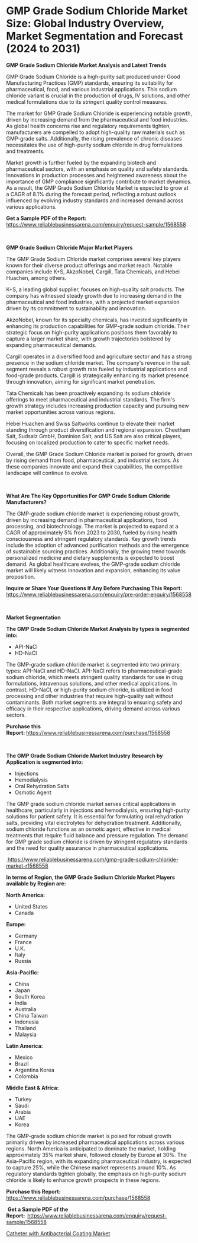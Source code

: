 <p><h1>GMP Grade Sodium Chloride Market Size: Global Industry Overview, Market Segmentation and Forecast (2024 to 2031)</h1></p><p><strong>GMP Grade Sodium Chloride Market Analysis and Latest Trends</strong></p>
<p><p>GMP Grade Sodium Chloride is a high-purity salt produced under Good Manufacturing Practices (GMP) standards, ensuring its suitability for pharmaceutical, food, and various industrial applications. This sodium chloride variant is crucial in the production of drugs, IV solutions, and other medical formulations due to its stringent quality control measures.</p><p>The market for GMP Grade Sodium Chloride is experiencing notable growth, driven by increasing demand from the pharmaceutical and food industries. As global health concerns rise and regulatory requirements tighten, manufacturers are compelled to adopt high-quality raw materials such as GMP-grade salts. Additionally, the rising prevalence of chronic diseases necessitates the use of high-purity sodium chloride in drug formulations and treatments.</p><p>Market growth is further fueled by the expanding biotech and pharmaceutical sectors, with an emphasis on quality and safety standards. Innovations in production processes and heightened awareness about the importance of GMP compliance significantly contribute to market dynamics. As a result, the GMP Grade Sodium Chloride Market is expected to grow at a CAGR of 8.1% during the forecast period, reflecting a robust outlook influenced by evolving industry standards and increased demand across various applications.</p></p>
<p><strong>Get a Sample PDF of the Report:&nbsp;</strong> <a href="https://www.reliablebusinessarena.com/enquiry/request-sample/1568558?utm_campaign=1998&utm_medium=2&utm_source=Github&utm_content=ia&utm_term=28122024&utm_id=gmp-grade-sodium-chloride">https://www.reliablebusinessarena.com/enquiry/request-sample/1568558</a></p>
<p>&nbsp;</p>
<p><strong>GMP Grade Sodium Chloride Major Market Players</strong></p>
<p><p>The GMP Grade Sodium Chloride market comprises several key players known for their diverse product offerings and market reach. Notable companies include K+S, AkzoNobel, Cargill, Tata Chemicals, and Hebei Huachen, among others.</p><p>K+S, a leading global supplier, focuses on high-quality salt products. The company has witnessed steady growth due to increasing demand in the pharmaceutical and food industries, with a projected market expansion driven by its commitment to sustainability and innovation.</p><p>AkzoNobel, known for its specialty chemicals, has invested significantly in enhancing its production capabilities for GMP-grade sodium chloride. Their strategic focus on high-purity applications positions them favorably to capture a larger market share, with growth trajectories bolstered by expanding pharmaceutical demands.</p><p>Cargill operates in a diversified food and agriculture sector and has a strong presence in the sodium chloride market. The company's revenue in the salt segment reveals a robust growth rate fueled by industrial applications and food-grade products. Cargill is strategically enhancing its market presence through innovation, aiming for significant market penetration.</p><p>Tata Chemicals has been proactively expanding its sodium chloride offerings to meet pharmaceutical and industrial standards. The firm's growth strategy includes increasing production capacity and pursuing new market opportunities across various regions.</p><p>Hebei Huachen and Swiss Saltworks continue to elevate their market standing through product diversification and regional expansion. Cheetham Salt, Sudsalz GmbH, Dominion Salt, and US Salt are also critical players, focusing on localized production to cater to specific market needs.</p><p>Overall, the GMP Grade Sodium Chloride market is poised for growth, driven by rising demand from food, pharmaceutical, and industrial sectors. As these companies innovate and expand their capabilities, the competitive landscape will continue to evolve.</p></p>
<p>&nbsp;</p>
<p><strong>What Are The Key Opportunities For GMP Grade Sodium Chloride Manufacturers?</strong></p>
<p><p>The GMP-grade sodium chloride market is experiencing robust growth, driven by increasing demand in pharmaceutical applications, food processing, and biotechnology. The market is projected to expand at a CAGR of approximately 5% from 2023 to 2030, fueled by rising health consciousness and stringent regulatory standards. Key growth trends include the adoption of advanced purification methods and the emergence of sustainable sourcing practices. Additionally, the growing trend towards personalized medicine and dietary supplements is expected to boost demand. As global healthcare evolves, the GMP-grade sodium chloride market will likely witness innovation and expansion, enhancing its value proposition.</p></p>
<p><strong>Inquire or Share Your Questions If Any Before Purchasing This Report:</strong> <a href="https://www.reliablebusinessarena.com/enquiry/pre-order-enquiry/1568558?utm_campaign=1998&utm_medium=2&utm_source=Github&utm_content=ia&utm_term=28122024&utm_id=gmp-grade-sodium-chloride">https://www.reliablebusinessarena.com/enquiry/pre-order-enquiry/1568558</a></p>
<p>&nbsp;</p>
<p><strong>Market Segmentation</strong></p>
<p><strong>The GMP Grade Sodium Chloride Market Analysis by types is segmented into:</strong></p>
<p><ul><li>API-NaCl</li><li>HD-NaCl</li></ul></p>
<p><p>The GMP-grade sodium chloride market is segmented into two primary types: API-NaCl and HD-NaCl. API-NaCl refers to pharmaceutical-grade sodium chloride, which meets stringent quality standards for use in drug formulations, intravenous solutions, and other medical applications. In contrast, HD-NaCl, or high-purity sodium chloride, is utilized in food processing and other industries that require high-quality salt without contaminants. Both market segments are integral to ensuring safety and efficacy in their respective applications, driving demand across various sectors.</p></p>
<p><strong>Purchase this Report:&nbsp;</strong><a href="https://www.reliablebusinessarena.com/purchase/1568558?utm_campaign=1998&utm_medium=2&utm_source=Github&utm_content=ia&utm_term=28122024&utm_id=gmp-grade-sodium-chloride">https://www.reliablebusinessarena.com/purchase/1568558</a></p>
<p>&nbsp;</p>
<p><strong>The GMP Grade Sodium Chloride Market Industry Research by Application is segmented into:</strong></p>
<p><ul><li>Injections</li><li>Hemodialysis</li><li>Oral Rehydration Salts</li><li>Osmotic Agent</li></ul></p>
<p><p>The GMP grade sodium chloride market serves critical applications in healthcare, particularly in injections and hemodialysis, ensuring high-purity solutions for patient safety. It is essential for formulating oral rehydration salts, providing vital electrolytes for dehydration treatment. Additionally, sodium chloride functions as an osmotic agent, effective in medical treatments that require fluid balance and pressure regulation. The demand for GMP grade sodium chloride is driven by stringent regulatory standards and the need for quality assurance in pharmaceutical applications.</p></p>
<p><a href="https://www.reliablebusinessarena.com/gmp-grade-sodium-chloride-market-r1568558?utm_campaign=1998&utm_medium=2&utm_source=Github&utm_content=ia&utm_term=28122024&utm_id=gmp-grade-sodium-chloride">&nbsp;https://www.reliablebusinessarena.com/gmp-grade-sodium-chloride-market-r1568558</a></p>
<p><strong>In terms of Region, the GMP Grade Sodium Chloride Market Players available by Region are:</strong></p>
<p>
    <p> <strong> North America: </strong>
        <ul>
            <li>United States</li>
            <li>Canada</li>
        </ul>
        </p> 
    <p> <strong> Europe: </strong>
        <ul>
            <li>Germany</li>
            <li>France</li>
            <li>U.K.</li>
            <li>Italy</li>
            <li>Russia</li>
        </ul>
        </p> 
    <p> <strong> Asia-Pacific: </strong>
        <ul>
            <li>China</li>
            <li>Japan</li>
            <li>South Korea</li>
            <li>India</li>
            <li>Australia</li>
            <li>China Taiwan</li>
            <li>Indonesia</li>
            <li>Thailand</li>
            <li>Malaysia</li>
        </ul>
        </p> 
    <p> <strong> Latin America: </strong>
        <ul>
            <li>Mexico</li>
            <li>Brazil</li>
            <li>Argentina Korea</li>
            <li>Colombia</li>
        </ul>
        </p> 
    <p> <strong> Middle East & Africa: </strong>
        <ul>
            <li>Turkey</li>
            <li>Saudi</li>
            <li>Arabia</li>
            <li>UAE</li>
            <li>Korea</li>
        </ul>
    </p>
    </p>
<p><p>The GMP-grade sodium chloride market is poised for robust growth primarily driven by increased pharmaceutical applications across various regions. North America is anticipated to dominate the market, holding approximately 35% market share, followed closely by Europe at 30%. The Asia-Pacific region, with its expanding pharmaceutical industry, is expected to capture 25%, while the Chinese market represents around 10%. As regulatory standards tighten globally, the emphasis on high-purity sodium chloride is likely to enhance growth prospects in these regions.</p></p>
<p><strong>Purchase this Report: </strong><a href="https://www.reliablebusinessarena.com/purchase/1568558?utm_campaign=1998&utm_medium=2&utm_source=Github&utm_content=ia&utm_term=28122024&utm_id=gmp-grade-sodium-chloride">https://www.reliablebusinessarena.com/purchase/1568558</a></p>
<p>&nbsp;<strong>Get a Sample PDF of the Report:&nbsp;&nbsp;</strong><a href="https://www.reliablebusinessarena.com/enquiry/request-sample/1568558?utm_campaign=1998&utm_medium=2&utm_source=Github&utm_content=ia&utm_term=28122024&utm_id=gmp-grade-sodium-chloride">https://www.reliablebusinessarena.com/enquiry/request-sample/1568558</a></p>
<p><strong></strong></p>
<p><p><a href="https://github.com/mharielmesa/Market-Research-Report-List-5/blob/main/catheter-with-antibacterial-coating-market.md?utm_campaign=1998&utm_medium=2&utm_source=Github&utm_content=ia&utm_term=28122024&utm_id=gmp-grade-sodium-chloride">Catheter with Antibacterial Coating Market</a></p></p>